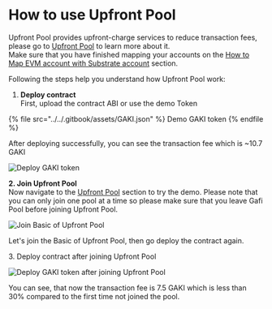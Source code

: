 # How to use Upfront Pool

Upfront Pool provides upfront-charge services to reduce transaction fees, please go to [Upfront Pool](https://wiki.gafi.network/learn/upfront-pool) to learn more about it.\
Make sure that you have finished mapping your accounts on the [How to Map EVM account with Substrate account](https://wiki.gafi.network/how-to-guides/how-to-map-evm-account-with-substrate-account) section.&#x20;

Following the steps help you understand how Upfront Pool work:

1. **Deploy contract**\
   First, upload the contract ABI or use the demo Token

{% file src="../../.gitbook/assets/GAKI.json" %}
Demo GAKI token
{% endfile %}

After deploying successfully, you can see the transaction fee which is \~10.7 GAKI

![Deploy GAKI token](<../../.gitbook/assets/deploy contract.png>)

**2. Join Upfront Pool**\
Now navigate to the [Upfront Pool](https://apps.gafi.network/admin/upfront-pool) section to try the demo. Please note that you can only join one pool at a time so please make sure that you leave Gafi Pool before joining Upfront Pool.

![Join Basic of Upfront Pool](../../.gitbook/assets/join-basic-upfront.png)

Let's join the Basic of Upfront Pool, then go deploy the contract again.

3\. Deploy contract after joining Upfront Pool

![Deploy GAKI token after joining Upfront Pool](../../.gitbook/assets/deploy-after-upfront.png)

You can see, that now the transaction fee is 7.5 GAKI which is less than 30% compared to the first time not joined the pool.
